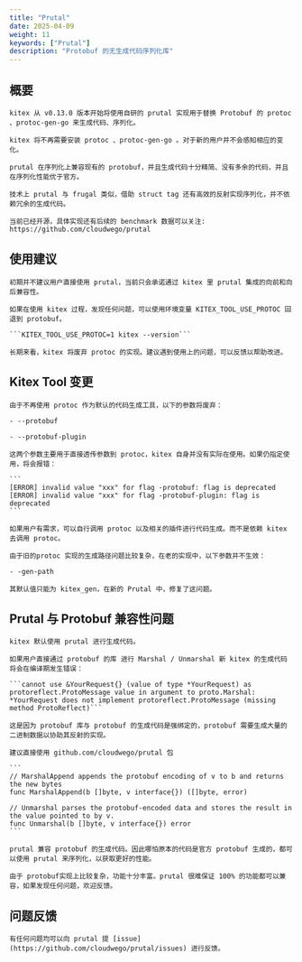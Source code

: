 ```yaml
---
title: "Prutal"
date: 2025-04-09
weight: 11
keywords: ["Prutal"]
description: "Protobuf 的无生成代码序列化库"
---
```


## **概要**
    kitex 从 v0.13.0 版本开始将使用自研的 prutal 实现用于替换 Protobuf 的 protoc 、protoc-gen-go 来生成代码、序列化。

    kitex 将不再需要安装 protoc 、protoc-gen-go 。对于新的用户并不会感知相应的变化。

    prutal 在序列化上兼容现有的 protobuf，并且生成代码十分精简、没有多余的代码，并且在序列化性能优于官方。

    技术上 prutal 与 frugal 类似，借助 struct tag 还有高效的反射实现序列化，并不依赖冗余的生成代码。

    当前已经开源，具体实现还有后续的 benchmark 数据可以关注: https://github.com/cloudwego/prutal

## **使用建议**
    初期并不建议用户直接使用 prutal，当前只会承诺通过 kitex 里 prutal 集成的向前和向后兼容性。

    如果在使用 kitex 过程，发现任何问题，可以使用环境变量 KITEX_TOOL_USE_PROTOC 回退到 protobuf。

    ```KITEX_TOOL_USE_PROTOC=1 kitex --version```

    长期来看，kitex 将废弃 protoc 的实现。建议遇到使用上的问题，可以反馈以帮助改进。

## **Kitex Tool 变更**
    由于不再使用 protoc 作为默认的代码生成工具，以下的参数将废弃：

    - --protobuf

    - --protobuf-plugin

    这两个参数主要用于直接透传参数到 protoc，kitex 自身并没有实际在使用。如果仍指定使用，将会报错：

    ```
    [ERROR] invalid value "xxx" for flag -protobuf: flag is deprecated
    [ERROR] invalid value "xxx" for flag -protobuf-plugin: flag is deprecated
    ```

    如果用户有需求，可以自行调用 protoc 以及相关的插件进行代码生成。而不是依赖 kitex 去调用 protoc。

    由于旧的protoc 实现的生成路径问题比较复杂，在老的实现中，以下参数并不生效：

    - -gen-path

    其默认值只能为 kitex_gen，在新的 Prutal 中，修复了这问题。

## **Prutal 与 Protobuf 兼容性问题**
    kitex 默认使用 prutal 进行生成代码。

    如果用户直接通过 protobuf 的库 进行 Marshal / Unmarshal 新 kitex 的生成代码将会在编译期发生错误：

    ```cannot use &YourRequest{} (value of type *YourRequest) as protoreflect.ProtoMessage value in argument to proto.Marshal: *YourRequest does not implement protoreflect.ProtoMessage (missing method ProtoReflect)```

    这是因为 protobuf 库与 protobuf 的生成代码是强绑定的，protobuf 需要生成大量的二进制数据以协助其反射的实现。

    建议直接使用 github.com/cloudwego/prutal 包

    ```
    // MarshalAppend appends the protobuf encoding of v to b and returns the new bytes
    func MarshalAppend(b []byte, v interface{}) ([]byte, error)

    // Unmarshal parses the protobuf-encoded data and stores the result in the value pointed to by v.
    func Unmarshal(b []byte, v interface{}) error
    ```

    prutal 兼容 protobuf 的生成代码。因此哪怕原本的代码是官方 protobuf 生成的，都可以使用 prutal 来序列化，以获取更好的性能。

    由于 protobuf实现上比较复杂，功能十分丰富。prutal 很难保证 100% 的功能都可以兼容，如果发现任何问题，欢迎反馈。

## **问题反馈**
    有任何问题均可以向 prutal 提 [issue](https://github.com/cloudwego/prutal/issues) 进行反馈。
